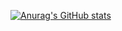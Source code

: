 [![Anurag's GitHub stats](https://github-readme-stats.vercel.app/api?username=franktronics)](https://github.com/anuraghazra/github-readme-stats)

